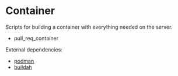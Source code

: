 # Container

Scripts for building a container with everything needed on
the server.

* pull_req_container

External dependencies:
* [podman](https://github.com/containers/podman)
* [buildah](https://github.com/containers/buildah)